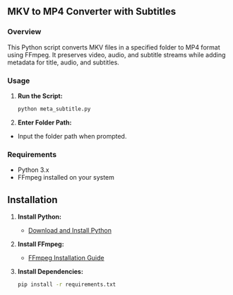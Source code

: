 ## MKV to MP4 Converter with Subtitles

### Overview
This Python script converts MKV files in a specified folder to MP4 format using FFmpeg. It preserves video, audio, and subtitle streams while adding metadata for title, audio, and subtitles.

### Usage

1. **Run the Script:**
    ```bash
    python meta_subtitle.py
    ```

2. **Enter Folder Path:**
- Input the folder path when prompted.

### Requirements
- Python 3.x
- FFmpeg installed on your system

## Installation

1. **Install Python:**
   - [Download and Install Python](https://www.python.org/downloads/)

2. **Install FFmpeg:**
   - [FFmpeg Installation Guide](https://ffmpeg.org/download.html)

3. **Install Dependencies:**
   ```bash
   pip install -r requirements.txt
